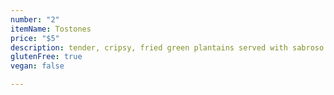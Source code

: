 ```yaml
---
number: "2"
itemName: Tostones
price: "$5"
description: tender, cripsy, fried green plantains served with sabroso sauce
glutenFree: true
vegan: false

---
```

